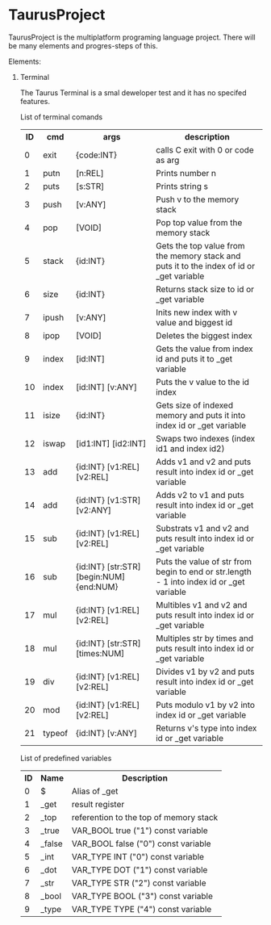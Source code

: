 # TaurusProject
TaurusProject is the multiplatform programing language project. There will be many elements and progres-steps of this.

Elements:
<ol>
  <li>Terminal</li>
    <p>The Taurus Terminal is a smal deweloper test and it has no specifed features.</p>
    <table>
      <p>List of terminal comands</p>
      <tr>
        <th>ID</th>
        <th>cmd</th>
        <th>args</th>
        <th>description</th>
      </tr>
      <tr>
        <td>0</td>
        <td>exit</td>
        <td>{code:INT}</td>
        <td>calls C exit with 0 or code as arg</td>
      </tr>
      <tr>
        <td>1</td>
        <td>putn</td>
        <td>[n:REL]</td>
        <td>Prints number n</td>
      </tr>
      <tr>
        <td>2</td>
        <td>puts</td>
        <td>[s:STR]</td>
        <td>Prints string s</td>
      </tr>
      <tr>
        <td>3</td>
        <td>push</td>
        <td>[v:ANY]</td>
        <td>Push v to the memory stack</td>
      </tr>
      <tr>
        <td>4</td>
        <td>pop</td>
        <td>[VOID]</td>
        <td>Pop top value from the memory stack</td>
      </tr>
      <tr>
        <td>5</td>
        <td>stack</td>
        <td>{id:INT}</td>
        <td>Gets the top value from the memory stack and puts it to the index of id or _get variable</td>
      </tr>
      <tr>
        <td>6</td>
        <td>size</td>
        <td>{id:INT}</td>
        <td>Returns stack size to id or _get variable</td>
      <tr>
        <td>7</td>
        <td>ipush</td>
        <td>[v:ANY]</td>
        <td>Inits new index with v value and biggest id</td>
      </tr>
      <tr>
        <td>8</td>
        <td>ipop</td>
        <td>[VOID]</td>
        <td>Deletes the biggest index</td>
      </tr>
      <tr>
        <td>9</td>
        <td>index</td>
        <td>[id:INT]</td>
        <td>Gets the value from index id and puts it to _get variable</td>
      </tr>
      <tr>
        <td>10</td>
        <td>index</td>
        <td>[id:INT] [v:ANY]</td>
        <td>Puts the v value to the id index</td>
      </tr>
      <tr>
        <td>11</td>
        <td>isize</td>
        <td>{id:INT}</td>
        <td>Gets size of indexed memory and puts it into index id or _get variable</td>
      </tr>
      <tr>
        <td>12</td>
        <td>iswap</td>
        <td>[id1:INT] [id2:INT]</td>
        <td>Swaps two indexes (index id1 and index id2)</td>
      </tr>
      <tr>
        <td>13</td>
        <td>add</td>
        <td>{id:INT} [v1:REL] [v2:REL]</td>
        <td>Adds v1 and v2 and puts result into index id or _get variable</td>
      </tr>
      <tr>
        <td>14</td>
        <td>add</td>
        <td>{id:INT} [v1:STR] [v2:ANY]</td>
        <td>Adds v2 to v1 and puts result into index id or _get variable</td>
      </tr>
      <tr>
        <td>15</td>
        <td>sub</td>
        <td>{id:INT} [v1:REL] [v2:REL]</td>
        <td>Substrats v1 and v2 and puts result into index id or _get variable</td>
      </tr>
      <tr>
        <td>16</td>
        <td>sub</td>
        <td>{id:INT} [str:STR] [begin:NUM] {end:NUM}</td>
        <td>Puts the value of str from begin to end or str.length - 1 into index id or _get variable</td>
      </tr>
      <tr>
        <td>17</td>
        <td>mul</td>
        <td>{id:INT} [v1:REL] [v2:REL]</td>
        <td>Multibles v1 and v2 and puts result into index id or _get variable</td>
      </tr>
      <tr>
        <td>18</td>
        <td>mul</td>
        <td>{id:INT} [str:STR] [times:NUM]</td>
        <td>Multiples str by times and puts result into index id or _get variable</td>
      </tr>
      <tr>
        <td>19</td>
        <td>div</td>
        <td>{id:INT} [v1:REL] [v2:REL]</td>
        <td>Divides v1 by v2 and puts result into index id or _get variable</td>
      </tr>
      <tr>
        <td>20</td>
        <td>mod</td>
        <td>{id:INT} [v1:REL] [v2:REL]</td>
        <td>Puts modulo v1 by v2 into index id or _get variable</td>
      </tr>
      <tr>
        <td>21</td>
        <td>typeof</td>
        <td>{id:INT} [v:ANY]</td>
        <td>Returns v's type into index id or _get variable</td>
      </tr>
    </table>
    <table>
      <p>List of predefined variables</p>
      <tr>
        <th>ID</th>
        <th>Name</th>
        <th>Description</th>
      </tr>
      <tr>
        <td>0</td>
        <td>$</td>
        <td>Alias of _get</td>
      </tr>
      <tr>
        <td>1</td>
        <td>_get</td>
        <td>result register</td>
      </tr>
      <tr>
        <td>2</td>
        <td>_top</td>
        <td>referention to the top of memory stack</td>
      </tr>
      <tr>
        <td>3</td>
        <td>_true</td>
        <td>VAR_BOOL true ("1") const variable</td>
      </tr>
      <tr>
        <td>4</td>
        <td>_false</td>
        <td>VAR_BOOL false ("0") const variable</td>
      </tr>
      <tr>
        <td>5</td>
        <td>_int</td>
        <td>VAR_TYPE INT ("0") const variable</td>
      </tr>
      <tr>
        <td>6</td>
        <td>_dot</td>
        <td>VAR_TYPE DOT ("1") const variable</td>
      </tr>
      <tr>
        <td>7</td>
        <td>_str</td>
        <td>VAR_TYPE STR ("2") const variable</td>
      </tr>
      <tr>
        <td>8</td>
        <td>_bool</td>
        <td>VAR_TYPE BOOL ("3") const variable</td>
      </tr>
      <tr>
        <td>9</td>
        <td>_type</td>
        <td>VAR_TYPE TYPE ("4") const variable</td>
      </tr>
    </table>
</ol>
